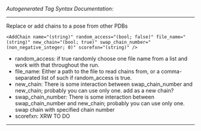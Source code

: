 _Autogenerated Tag Syntax Documentation:_

---
Replace or add chains to a pose from other PDBs

```
<AddChain name="(string)" random_access="(bool; false)" file_name="(string)" new_chain="(bool; true)" swap_chain_number="(non_negative_integer; 0)" scorefxn="(string)" />
```

-   random_access: if true randomly choose one file name from a list and work with that throughout the run.
-   file_name: Either a path to the file to read chains from, or a comma-separated list of such if random_access is true.
-   new_chain: There is some interaction between swap_chain_number and new_chain; probably you can use only one.  add as a new chain?
-   swap_chain_number: There is some interaction between swap_chain_number and new_chain; probably you can use only one.  swap chain with specified chain number
-   scorefxn: XRW TO DO

---
